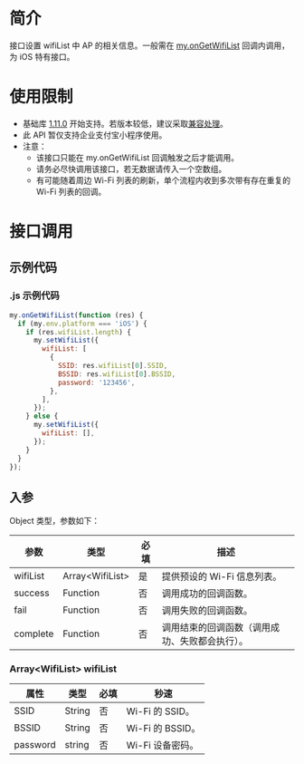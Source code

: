 # 简介

接口设置 wifiList 中 AP 的相关信息。一般需在 [my.onGetWifiList](https://opendocs.alipay.com/mini/api/ongetwifilist) 回调内调用，为 iOS 特有接口。

# 使用限制

- 基础库 [1.11.0](https://opendocs.alipay.com/mini/framework/compatibility) 开始支持。若版本较低，建议采取[兼容处理](https://opendocs.alipay.com/mini/framework/compatibility)。
- 此 API 暂仅支持企业支付宝小程序使用。
- 注意：
  - 该接口只能在 my.onGetWifiList 回调触发之后才能调用。
  - 请务必尽快调用该接口，若无数据请传入一个空数组。
  - 有可能随着周边 Wi-Fi 列表的刷新，单个流程内收到多次带有存在重复的 Wi-Fi 列表的回调。

# 接口调用

## 示例代码

### .js 示例代码

```javascript
my.onGetWifiList(function (res) {
  if (my.env.platform === 'iOS') {
    if (res.wifiList.length) {
      my.setWifiList({
        wifiList: [
          {
            SSID: res.wifiList[0].SSID,
            BSSID: res.wifiList[0].BSSID,
            password: '123456',
          },
        ],
      });
    } else {
      my.setWifiList({
        wifiList: [],
      });
    }
  }
});
```

## 入参

Object 类型，参数如下：

| **参数** | **类型** | **必填** | **描述** |
| --- | --- | --- | --- |
| wifiList | Array\<WifiList\> | 是 | 提供预设的 Wi-Fi 信息列表。 |
| success | Function | 否 | 调用成功的回调函数。 |
| fail | Function | 否 | 调用失败的回调函数。 |
| complete | Function | 否 | 调用结束的回调函数（调用成功、失败都会执行）。 |

### Array\<WifiList\> wifiList

| **属性** | **类型** | **必填** | **秒速**         |
| -------- | -------- | -------- | ---------------- |
| SSID     | String   | 否       | Wi-Fi 的 SSID。  |
| BSSID    | String   | 否       | Wi-Fi 的 BSSID。 |
| password | string   | 否       | Wi-Fi 设备密码。 |
